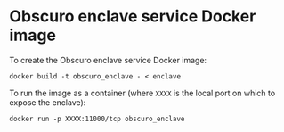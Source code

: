 # Obscuro enclave service Docker image

To create the Obscuro enclave service Docker image:

    docker build -t obscuro_enclave - < enclave

To run the image as a container (where `XXXX` is the local port on which to expose the enclave):

    docker run -p XXXX:11000/tcp obscuro_enclave